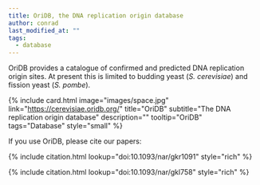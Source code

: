 ```yaml
---
title: OriDB, the DNA replication origin database
author: conrad
last_modified_at: ""
tags:
  - database
---
```

<!-- excerpt start -->

OriDB provides a catalogue of confirmed and predicted DNA replication origin sites. At present this is limited to budding yeast (*S. cerevisiae*) and fission yeast (*S. pombe*).

<!-- excerpt end -->

{%
  include card.html
  image="images/space.jpg"
  link="https://cerevisiae.oridb.org/"
  title="OriDB"
  subtitle="The DNA replication origin database"
  description=""
  tooltip="OriDB"
  tags="Database"
  style="small"
%}

If you use OriDB, please cite our papers:

{%
  include citation.html
  lookup="doi:10.1093/nar/gkr1091"
  style="rich"
%}

{%
  include citation.html
  lookup="doi:10.1093/nar/gkl758"
  style="rich"
%}
